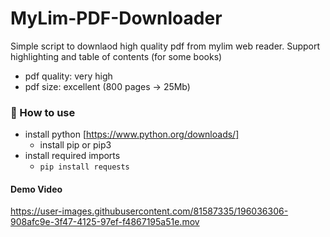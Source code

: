 # MyLim-PDF-Downloader
Simple script to downlaod high quality pdf from mylim web reader. Support highlighting and table of contents (for some books) 
- pdf quality: very high
- pdf size: excellent (800 pages -> 25Mb)

### 📝 How to use
- install python [https://www.python.org/downloads/]
   - install pip or pip3
- install required imports
   - `pip install requests`

#### Demo Video

https://user-images.githubusercontent.com/81587335/196036306-908afc9e-3f47-4125-97ef-f4867195a51e.mov

